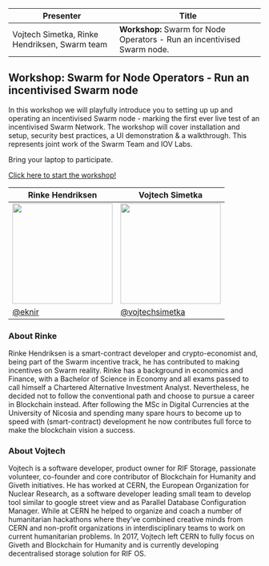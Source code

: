 
| Presenter |Title|
| -------- | -------- |
| Vojtech Simetka, Rinke Hendriksen, Swarm team | **Workshop:** Swarm for Node Operators - Run an incentivised Swarm node.|

## Workshop: Swarm for Node Operators - Run an incentivised Swarm node
In this workshop we will playfully introduce you to setting up up and operating an incentivised Swarm node - marking the first ever live test of an  incentivised Swarm Network. The workshop will cover installation and setup, security best practices, a UI demonstration & a walkthrough. This represents joint work of the Swarm Team and IOV Labs.

Bring your laptop to participate.

[Click here to start the workshop!](./WORKSHOP.md)

| **Rinke Hendriksen**| **Vojtech Simetka** |
|------------------------------------------------------	|------------------------------------------------------	|
| <img src="https://avatars0.githubusercontent.com/u/33000441" width="200px"/> | <img src = "https://avatars3.githubusercontent.com/u/7974813" width="200"/>|	|
| [@eknir](https://github.com/eknir/) | [@vojtechsimetka](https://github.com/vojtechsimetka)| 


### About Rinke
Rinke Hendriksen is a smart-contract developer and crypto-economist and, being part of the Swarm incentive track, he has contributed to making incentives on Swarm reality. Rinke has a background in economics and Finance, with a Bachelor of Science in Economy and all exams passed to call himself a Chartered Alternative Investment Analyst. Nevertheless, he decided not to follow the conventional path and choose to pursue a career in Blockchain instead. After following the MSc in Digital Currencies at the University of Nicosia and spending many spare hours to become up to speed with (smart-contract) development he now contributes full force to make the blockchain vision a success.

### About Vojtech
Vojtech is a software developer, product owner for RIF Storage, passionate volunteer, co-founder and core contributor of Blockchain for Humanity and Giveth initiatives. He has worked at CERN, the European Organization for Nuclear Research, as a software developer leading small team to develop tool similar to google street view and as Parallel Database Configuration Manager. While at CERN he helped to organize and coach a number of humanitarian hackathons where they’ve combined creative minds from CERN and non-profit organizations in interdisciplinary teams to work on current humanitarian problems.​ In 2017, Vojtech left CERN to fully focus on Giveth and Blockchain for Humanity and is currently developing decentralised storage solution for RIF OS.
